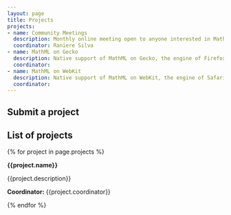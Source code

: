```yaml
---
layout: page
title: Projects
projects:
- name: Community Meetings
  description: Monthly online meeting open to anyone interested in MathML.
  coordinator: Raniere Silva
- name: MathML on Gecko
  description: Native support of MathML on Gecko, the engine of Firefox.
  coordinator:
- name: MathML on WebKit
  description: Native support of MathML on WebKit, the engine of Safari.
  coordinator:
---
```


## Submit a project

## List of projects

{% for project in page.projects %}
<div class="project">
<p><strong>{{project.name}}</strong></p>
<p>{{project.description}}</p>
<p><strong>Coordinator:</strong> {{project.coordinator}}</p>
</div>
{% endfor %}
